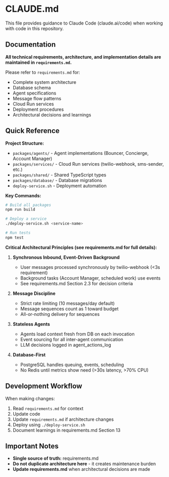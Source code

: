 # CLAUDE.md

This file provides guidance to Claude Code (claude.ai/code) when working with code in this repository.

## Documentation

**All technical requirements, architecture, and implementation details are maintained in `requirements.md`.**

Please refer to `requirements.md` for:
- Complete system architecture
- Database schema
- Agent specifications
- Message flow patterns
- Cloud Run services
- Deployment procedures
- Architectural decisions and learnings

## Quick Reference

**Project Structure:**
- `packages/agents/` - Agent implementations (Bouncer, Concierge, Account Manager)
- `packages/services/` - Cloud Run services (twilio-webhook, sms-sender, etc.)
- `packages/shared/` - Shared TypeScript types
- `packages/database/` - Database migrations
- `deploy-service.sh` - Deployment automation

**Key Commands:**
```bash
# Build all packages
npm run build

# Deploy a service
./deploy-service.sh <service-name>

# Run tests
npm test
```

**Critical Architectural Principles (see requirements.md for full details):**

1. **Synchronous Inbound, Event-Driven Background**
   - User messages processed synchronously by twilio-webhook (<3s requirement)
   - Background tasks (Account Manager, scheduled work) use events
   - See requirements.md Section 2.3 for decision criteria

2. **Message Discipline**
   - Strict rate limiting (10 messages/day default)
   - Message sequences count as 1 toward budget
   - All-or-nothing delivery for sequences

3. **Stateless Agents**
   - Agents load context fresh from DB on each invocation
   - Event sourcing for all inter-agent communication
   - LLM decisions logged in agent_actions_log

4. **Database-First**
   - PostgreSQL handles queuing, events, scheduling
   - No Redis until metrics show need (>30s latency, >70% CPU)

## Development Workflow

When making changes:
1. Read `requirements.md` for context
2. Update code
3. Update `requirements.md` if architecture changes
4. Deploy using `./deploy-service.sh`
5. Document learnings in requirements.md Section 13

## Important Notes

- **Single source of truth:** requirements.md
- **Do not duplicate architecture here** - it creates maintenance burden
- **Update requirements.md** when architectural decisions are made
